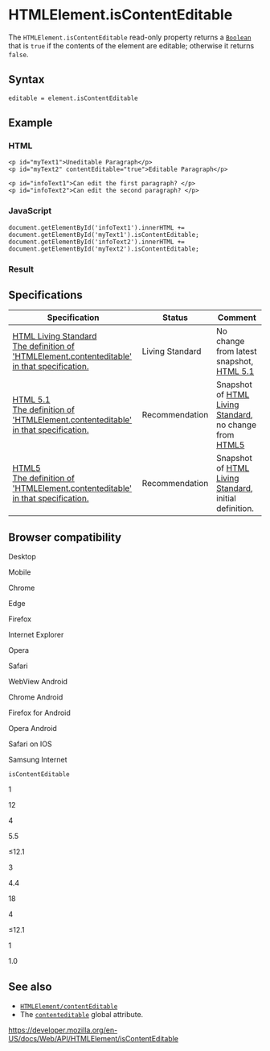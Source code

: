 HTMLElement.isContentEditable
=============================

The `HTMLElement.isContentEditable` read-only property returns a [`Boolean`](https://developer.mozilla.org/en-US/docs/Web/JavaScript/Reference/Global_Objects/Boolean) that is `true` if the contents of the element are editable; otherwise it returns `false`.

Syntax
------

    editable = element.isContentEditable

Example
-------

### HTML

    <p id="myText1">Uneditable Paragraph</p>
    <p id="myText2" contentEditable="true">Editable Paragraph</p>

    <p id="infoText1">Can edit the first paragraph? </p>
    <p id="infoText2">Can edit the second paragraph? </p>

### JavaScript

    document.getElementById('infoText1').innerHTML += document.getElementById('myText1').isContentEditable;
    document.getElementById('infoText2').innerHTML += document.getElementById('myText2').isContentEditable;

### Result

Specifications
--------------

<table><thead><tr class="header"><th>Specification</th><th>Status</th><th>Comment</th></tr></thead><tbody><tr class="odd"><td><a href="https://html.spec.whatwg.org/multipage/editing.html#dom-iscontenteditable">HTML Living Standard<br />
<span class="small">The definition of 'HTMLElement.contenteditable' in that specification.</span></a></td><td><span class="spec-living">Living Standard</span></td><td>No change from latest snapshot, <a href="https://www.w3.org/TR/html51/">HTML 5.1</a></td></tr><tr class="even"><td><a href="https://www.w3.org/TR/html51/editing.html#dom-iscontenteditable">HTML 5.1<br />
<span class="small">The definition of 'HTMLElement.contenteditable' in that specification.</span></a></td><td><span class="spec-rec">Recommendation</span></td><td>Snapshot of <a href="https://html.spec.whatwg.org/multipage/">HTML Living Standard</a>, no change from <a href="https://www.w3.org/TR/html52/">HTML5</a></td></tr><tr class="odd"><td><a href="https://www.w3.org/TR/html52/editing.html#dom-iscontenteditable">HTML5<br />
<span class="small">The definition of 'HTMLElement.contenteditable' in that specification.</span></a></td><td><span class="spec-rec">Recommendation</span></td><td>Snapshot of <a href="https://html.spec.whatwg.org/multipage/">HTML Living Standard</a>, initial definition.</td></tr></tbody></table>

Browser compatibility
---------------------

Desktop

Mobile

Chrome

Edge

Firefox

Internet Explorer

Opera

Safari

WebView Android

Chrome Android

Firefox for Android

Opera Android

Safari on IOS

Samsung Internet

`isContentEditable`

1

12

4

5.5

≤12.1

3

4.4

18

4

≤12.1

1

1.0

See also
--------

-   [`HTMLElement/contentEditable`](contenteditable)
-   The [`contenteditable`](https://developer.mozilla.org/en-US/docs/Web/HTML/Global_attributes#attr-contenteditable) global attribute.

<a href="https://developer.mozilla.org/en-US/docs/Web/API/HTMLElement/isContentEditable" class="_attribution-link">https://developer.mozilla.org/en-US/docs/Web/API/HTMLElement/isContentEditable</a>

